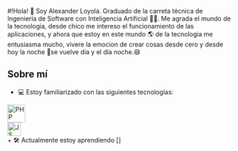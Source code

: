 #!Hola! 👋 Soy Alexander Loyola.
Graduado de la carreta técnica de Ingeniería de Software con Inteligencia Artificial 🧑‍💻.
Me agrada el mundo de la tecnologia, desde chico me intereso el funcionamiento de las
aplicaciones, y ahora que estoy en este mundo 🌎 de la tecnologia me entusiasma mucho, 
vivere la emocion de crear cosas desde cero y desde hoy la noche 🌃se vuelve día y el día noche.😅

## Sobre mí
+ 💻 Estoy familiarizado con las siguientes tecnologías:
<div align="start"> <img src="https://cdn.icon-icons.com/icons2/2107/PNG/512/file_type_php_icon_130266.png" alt="PHP" width="40"/></div>
<div align="start"> <img src="https://cdn.icon-icons.com/icons2/2108/PNG/512/javascript_icon_130900.png" alt="JS" width="30"/></div>
+ 🛠️ Actualmente estoy aprendiendo []





<!---
Mialoyto/Mialoyto is a ✨ special ✨ repository because its `README.md` (this file) appears on your GitHub profile.
You can click the Preview link to take a look at your changes.
--->
